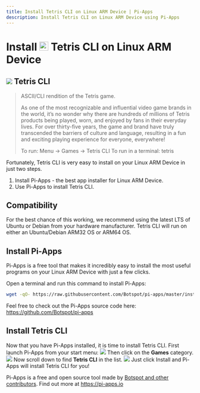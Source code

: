 ```yaml
---
title: Install Tetris CLI on Linux ARM Device | Pi-Apps
description: Install Tetris CLI on Linux ARM Device using Pi-Apps
---
```

<div class="simple-install-content content">

# Install <img src="/img/app-icons/Tetris CLI/icon-64.png" height=24> Tetris CLI on Linux ARM Device

## <img src="/img/app-icons/Tetris CLI/icon-64.png"> Tetris CLI
> ASCII/CLI rendition of the Tetris game.
> 
> As one of the most recognizable and influential video game brands in the world, it’s no wonder why there are hundreds of millions of Tetris products being played, worn, and enjoyed by fans in their everyday lives. For over thirty-five years, the game and brand have truly transcended the barriers of culture and language, resulting in a fun and exciting playing experience for everyone, everywhere!
> 
> To run: Menu -> Games -> Tetris CLI
> To run in a terminal: tetris

Fortunately, Tetris CLI is very easy to install on your Linux ARM Device in just two steps.
1. Install Pi-Apps - the best app installer for Linux ARM Device.
2. Use Pi-Apps to install Tetris CLI.
</div>
<div class="simple-install-content content">

## Compatibility
For the best chance of this working, we recommend using the latest LTS of Ubuntu or Debian from your hardware manufacturer.
Tetris CLI will run on either an Ubuntu/Debian ARM32 OS or ARM64 OS.
</div>
<div class="simple-install-content content">

## Install Pi-Apps

Pi-Apps is a free tool that makes it incredibly easy to install the most useful programs on your Linux ARM Device with just a few clicks.

Open a terminal and run this command to install Pi-Apps:
```bash
wget -qO- https://raw.githubusercontent.com/Botspot/pi-apps/master/install | bash
```
Feel free to check out the Pi-Apps source code here: https://github.com/Botspot/pi-apps
</div>
<div class="simple-install-content content">

## Install Tetris CLI

Now that you have Pi-Apps installed, it is time to install Tetris CLI.
First launch Pi-Apps from your start menu:
<img src="/img/start-menu.png">
Then click on the <b>Games</b> category.
<img src="/img/category-selections/Games.png">
Now scroll down to find <b>Tetris CLI</b> in the list.
<img src="/img/app-icons/Tetris CLI/app-selection.png">
Just click Install and Pi-Apps will install Tetris CLI for you!
</div>
<div class="simple-install-content content">

Pi-Apps is a free and open source tool made by [Botspot and other contributors](/about/#contributors). Find out more at https://pi-apps.io
</div>
